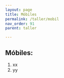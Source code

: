 ```yaml
---
layout: page
title: Móbiles
permalink: /taller/mobil
nav_order: 91
parent: taller

---
```

Móbiles:
--- 

1.  xx
2.  yy

